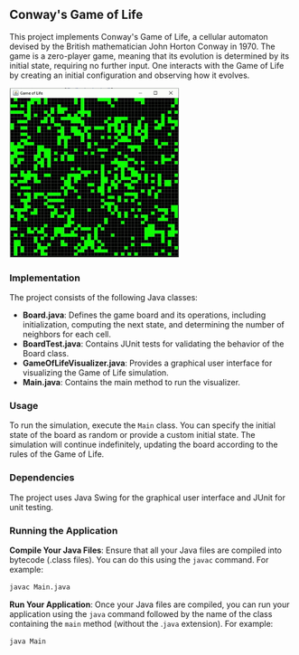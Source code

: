 ## Conway's Game of Life
This project implements Conway's Game of Life, a cellular automaton devised by the British mathematician John Horton Conway in 1970. The game is a zero-player game, meaning that its evolution is determined by its initial state, requiring no further input. One interacts with the Game of Life by creating an initial configuration and observing how it evolves.

<img alt="Game of Life Animation" height="300" src="gif.gif" width="300"/>

### Implementation
The project consists of the following Java classes:

- **Board.java**: Defines the game board and its operations, including initialization, computing the next state, and determining the number of neighbors for each cell.
- **BoardTest.java**: Contains JUnit tests for validating the behavior of the Board class.
- **GameOfLifeVisualizer.java**: Provides a graphical user interface for visualizing the Game of Life simulation.
- **Main.java**: Contains the main method to run the visualizer.

### Usage
To run the simulation, execute the `Main` class. You can specify the initial state of the board as random or provide a custom initial state. The simulation will continue indefinitely, updating the board according to the rules of the Game of Life.

### Dependencies
The project uses Java Swing for the graphical user interface and JUnit for unit testing.

### Running the Application

**Compile Your Java Files**: Ensure that all your Java files are compiled into bytecode (.class files). You can do this using the `javac` command. For example:

```bash
javac Main.java
```
**Run Your Application**: Once your Java files are compiled, you can run your application using the `java` command followed by the name of the class containing the `main` method (without the .`java` extension). For example:

```bash
java Main
```